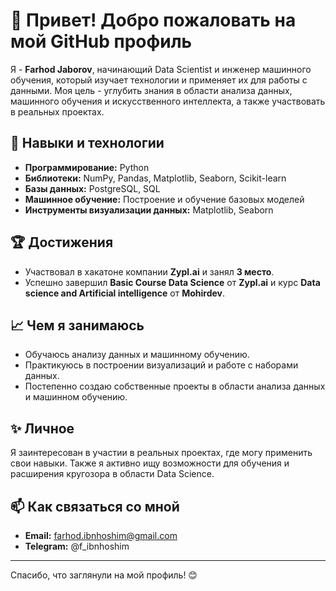 # 👋 Привет! Добро пожаловать на мой GitHub профиль

Я - **Farhod Jaborov**, начинающий Data Scientist и инженер машинного обучения, который изучает технологии и применяет их для работы с данными. Моя цель - углубить знания в области анализа данных, машинного обучения и искусственного интеллекта, а также участвовать в реальных проектах.

## 🔧 Навыки и технологии
- **Программирование:** Python
- **Библиотеки:** NumPy, Pandas, Matplotlib, Seaborn, Scikit-learn
- **Базы данных:** PostgreSQL, SQL
- **Машинное обучение:** Построение и обучение базовых моделей
- **Инструменты визуализации данных:** Matplotlib, Seaborn

## 🏆 Достижения
- Участвовал в хакатоне компании **Zypl.ai** и занял **3 место**.
- Успешно завершил **Basic Course Data Science** от **Zypl.ai** и курс **Data science and Artificial intelligence** от **Mohirdev**.

## 📈 Чем я занимаюсь
- Обучаюсь анализу данных и машинному обучению.
- Практикуюсь в построении визуализаций и работе с наборами данных.
- Постепенно создаю собственные проекты в области анализа данных и машинном обучению.

## ✨ Личное
Я заинтересован в участии в реальных проектах, где могу применить свои навыки. Также я активно ищу возможности для обучения и расширения кругозора в области Data Science.

## 📫 Как связаться со мной
- **Email:** farhod.ibnhoshim@gmail.com
- **Telegram:** @f_ibnhoshim

---

Спасибо, что заглянули на мой профиль! 😊

